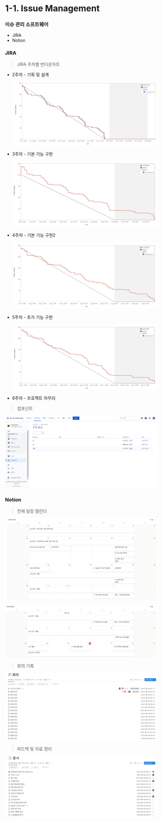 # 1-1. Issue Management

### 이슈 관리 소프트웨어

- JIRA
- Notion

### JIRA

> JIRA 주차별 번다운차트
> 
- 2주차 - 기획 및 설계
    
    ![Untitled](./img/Untitled.png)
    
- 3주차 - 기본 기능 구현
    
    ![Untitled](./img/Untitled%201.png)
    
- 4주차 - 기본 기능 구현2
    
    ![Untitled](./img/Untitled%202.png)
    
- 5주차 - 추가 기능 구현
    
    ![Untitled](./img/Untitled%203.png)
    
- 6주차 - 프로젝트 마무리

> 컴포넌트
> 

![Untitled](./img/Untitled%204.png)

### Notion

> 전체 일정 캘린더
> 

![Untitled](./img/Untitled%205.png)

![Untitled](./img/Untitled%206.png)

> 회의 기록
> 

![Untitled](./img/Untitled%207.png)

> 피드백 및 자료 정리
> 

![Untitled](./img/Untitled%208.png)